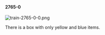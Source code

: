 #### 2765-0
![train-2765-0-0.png](https://github.com/lil-lab/nlvr/raw/master/nlvr/train/images/56/train-2765-0-0.png "train-2765-0-0.png")

There is a box with only yellow and blue items.